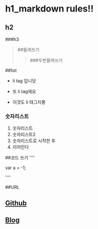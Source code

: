 # h1_markdown rules!!
## h2
###h3
> ##들여쓰기
>> ###두번들여쓰기

##list
* li tag 입니당
+ 또 li tag에요
- 이것도 li 태그지롱

### 숫자리스트
1. 숫자리스트
1. 숫자리스트2
1. 숫자리스트로 시작한 후
1. 이어진다


##코드 쓰기
''''

var a = -1;

''''

##URL
## [Github](http://github.com/ggomi/TIL)
## [Blog](http://dev-min.tistory.com)
